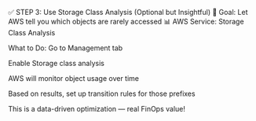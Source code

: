 ✅ STEP 3: Use Storage Class Analysis (Optional but Insightful)
🎯 Goal: Let AWS tell you which objects are rarely accessed
📊 AWS Service: Storage Class Analysis

 What to Do:
Go to Management tab

Enable Storage class analysis

AWS will monitor object usage over time

Based on results, set up transition rules for those prefixes

This is a data-driven optimization — real FinOps value!
